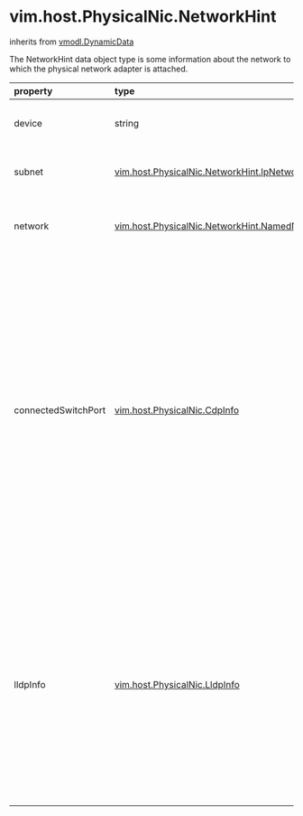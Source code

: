 vim.host.PhysicalNic.NetworkHint
================================
inherits from [vmodl.DynamicData](docs/vmodl.DynamicData.md)


The NetworkHint data object type is some information about    the network to which the    physical network adapter is attached.

| property | type | optional | priv | desc |
|:---------|:-----|:---------|:-----|:-----|
| device | string | None | None | The physical network adapter device to which    this hint applies. |
| subnet | [vim.host.PhysicalNic.NetworkHint.IpNetwork](vim.host.PhysicalNic.NetworkHint.IpNetwork.md "vim.host.PhysicalNic.NetworkHint.IpNetwork") | true | None | The list of subnets that were detected on this    physical network adapter. |
| network | [vim.host.PhysicalNic.NetworkHint.NamedNetwork](vim.host.PhysicalNic.NetworkHint.NamedNetwork.md "vim.host.PhysicalNic.NetworkHint.NamedNetwork") | true | None | The list of network names that were detected on this    physical network adapter. |
| connectedSwitchPort | [vim.host.PhysicalNic.CdpInfo](vim.host.PhysicalNic.CdpInfo.md "vim.host.PhysicalNic.CdpInfo") | true | None | If the uplink directly connects to a CDP-awared network device    and the device's CDP broadcast is enabled, this property will be    set to return the CDP information that vmkernel received on this    Physical NIC. CDP data contains the device information and port ID that    the Physical NIC connects to. If the uplink is not connecting to a    CDP-awared device or CDP is not enabled on the device, this    property will be unset.   <a href="vim.host.PhysicalNic.CdpInfo.md">PhysicalNicCdpInfo</a> |
| lldpInfo | [vim.host.PhysicalNic.LldpInfo](vim.host.PhysicalNic.LldpInfo.md "vim.host.PhysicalNic.LldpInfo") | true | None | If the uplink directly connects to an LLDP-aware network device and   the device's LLDP broadcast is enabled, this property will be set to   return the LLDP information that is received on this physical network   adapter. If the uplink is not connecting to a LLDP-aware device or   LLDP is not enabled on the device, this property will be unset. |


